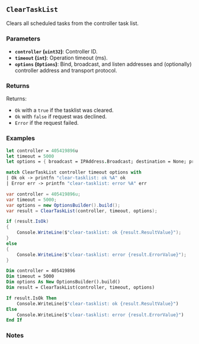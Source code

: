 ## `ClearTaskList`

Clears all scheduled tasks from the controller task list.

### Parameters
- **`controller` (`uint32`)**: Controller ID.
- **`timeout` (`int`)**: Operation timeout (ms).
- **`options` (`Options`)**: Bind, broadcast, and listen addresses and (optionally) controller address and transport protocol.

### Returns

Returns:
- `Ok` with a `true` if the tasklist was cleared.
- `Ok` with `false` if request was declined.
- `Error` if the request failed.

### Examples

```fsharp
let controller = 405419896u
let timeout = 5000
let options = { broadcast = IPAddress.Broadcast; destination = None; protoocol = None; debug = true }

match ClearTaskList controller timeout options with
| Ok ok -> printfn "clear-tasklist: ok %A" ok
| Error err -> printfn "clear-tasklist: error %A" err
```

```csharp
var controller = 405419896u;
var timeout = 5000;
var options = new OptionsBuilder().build();
var result = ClearTaskList(controller, timeout, options);

if (result.IsOk)
{
    Console.WriteLine($"clear-tasklist: ok {result.ResultValue}");
}
else
{
    Console.WriteLine($"clear-tasklist: error {result.ErrorValue}");
}
```

```vb
Dim controller = 405419896
Dim timeout = 5000
Dim options As New OptionsBuilder().build()
Dim result = ClearTaskList(controller, timeout, options)

If result.IsOk Then
    Console.WriteLine($"clear-tasklist: ok {result.ResultValue}")
Else
    Console.WriteLine($"clear-tasklist: error {result.ErrorValue}")
End If
```

### Notes
